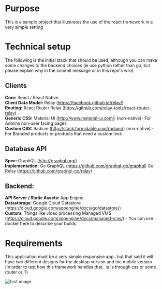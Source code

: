 # Purpose
This is a sample project that illustrates the use of the react framework in a very simple setting

# Technical setup
The following is the initial stack that should be used, although you can make some changes to the backend choices (ie use python rather than go, but please explain why in the commit message or in this repo's wiki)

## Clients  
   **Core:** React / React Native  
   **Client Data Model:** Relay (https://facebook.github.io/relay/)  
   **Routing:** React Router Relay (https://github.com/relay-tools/react-router-relay)  
   **Generic CSS:** Material UI (http://www.material-ui.com/) (non-native)- For Admins non-user facing pages  
   **Custom CSS:** Radium (http://stack.formidable.com/radium/) (non-native) - For Branded products or products that need a custom look
## Database API
   **Spec:** GraphQL (http://graphql.org/)  
   **Implementation:** Go GraphQL (https://github.com/graphql-go/graphql) Go Relay (https://github.com/graphql-go/relay)  
## Backend:
   **API Server / Static Assets:** App Engine  
   **Datastorage:** Google Cloud Datastore (https://cloud.google.com/appengine/docs/go/datastore/)  
   **Custom:** Things like video processing Managed VMS (https://cloud.google.com/appengine/docs/managed-vms/) - You can use docker here to describe your builds

# Requirements
This application must be a very simple responsive app.. but that said it will have two different designs for the desktop version and the mobile version (in order to test how this framework handles that.. ie is through css or some router or..?)

![first image](https://github.com/lobolabs/react-sample-app/images/mockups/enter-name-mobile.png)



